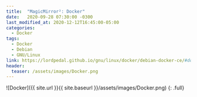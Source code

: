 ```yaml
---
title:  "MagicMirror²: Docker"
date:   2020-09-28 07:30:00 -0300
last_modified_at: 2020-12-12T16:45:00-05:00
categories:
  - Docker
tags:
  - Docker
  - Debian
  - GNU/Linux
link: https://lordpedal.github.io/gnu/linux/docker/debian-docker-ce/#docker-magicmirror
header:
  teaser: /assets/images/Docker.png
---
```


![Docker]({{ site.url }}{{ site.baseurl }}/assets/images/Docker.png)
{: .full}

